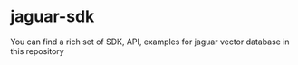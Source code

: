 # jaguar-sdk
You can find a rich set of SDK, API, examples for jaguar vector database in this repository
